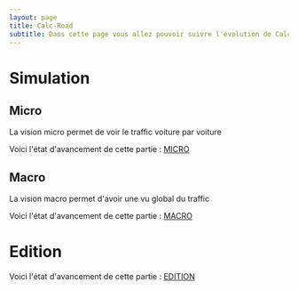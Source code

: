 ```yaml
---
layout: page
title: Calc-Road
subtitle: Dans cette page vous allez pouvoir suivre l'évolution de Calc-Road le simulateur de traffics
---
```


# Simulation 
## Micro

La vision micro permet de voir le traffic voiture par voiture

Voici l'état d'avancement de cette partie :
[MICRO](http://micro.calc-road.pro)

## Macro

La vision macro permet d'avoir une vu global du traffic

Voici l'état d'avancement de cette partie :
[MACRO](http://macro.calc-road.pro)

# Edition

Voici l'état d'avancement de cette partie :
[EDITION](http://edition.calc-road.pro)
